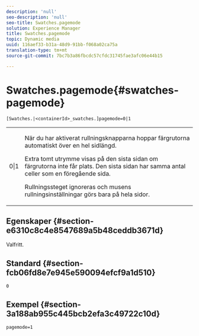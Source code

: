 ```yaml
---
description: 'null'
seo-description: 'null'
seo-title: Swatches.pagemode
solution: Experience Manager
title: Swatches.pagemode
topic: Dynamic media
uuid: 116aef33-b31a-48d9-91bb-f068a02ca75a
translation-type: tm+mt
source-git-commit: 7bc7b3a86fbcdc57cfdc31745fae3afc06e44b15

---
```



# Swatches.pagemode{#swatches-pagemode}

`[Swatches.|<containerId>_swatches.]pagemode=0|1`

<table id="table_52306D2150BC4EE2BD4CE4C718E96CC0"> 
 <tbody> 
  <tr> 
   <td colname="col1"> <p> <span class="codeph"> 0|1 </span> </p> </td> 
   <td colname="col2"> <p> När du har aktiverat rullningsknapparna hoppar färgrutorna automatiskt över en hel sidlängd. </p> <p>Extra tomt utrymme visas på den sista sidan om färgrutorna inte får plats. Den sista sidan har samma antal celler som en föregående sida. </p> <p>Rullningssteget ignoreras och musens rullningsinställningar görs bara på hela sidor. </p> </td> 
  </tr> 
 </tbody> 
</table>

## Egenskaper {#section-e6310c8c4e8547689a5b48ceddb3671d}

Valfritt.

## Standard {#section-fcb06fd8e7e945e590094efcf9a1d510}

`0`

## Exempel {#section-3a188ab955c445bcb2efa3c49722c10d}

`pagemode=1`
